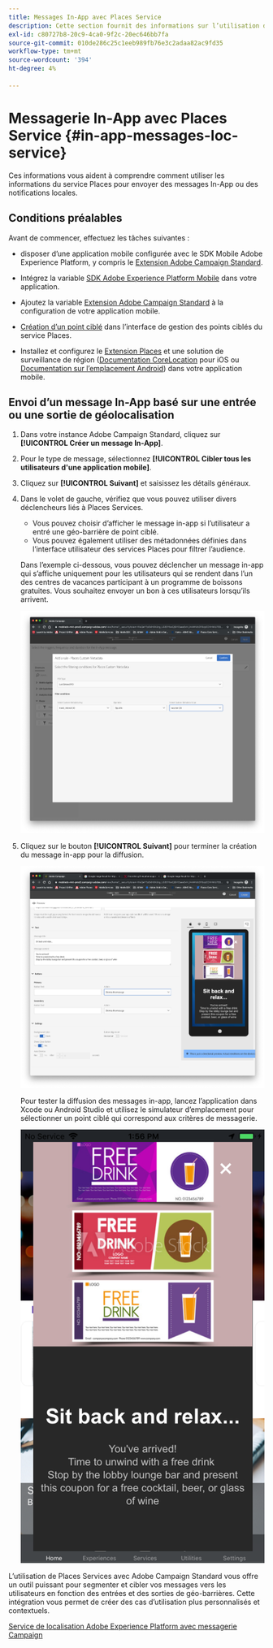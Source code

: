 ```yaml
---
title: Messages In-App avec Places Service
description: Cette section fournit des informations sur l’utilisation de la messagerie push en Campaign Standard avec les messages In-App en Campaign Standard.
exl-id: c80727b8-20c9-4ca0-9f2c-20ec646bb7fa
source-git-commit: 010de286c25c1eeb989fb76e3c2adaa82ac9fd35
workflow-type: tm+mt
source-wordcount: '394'
ht-degree: 4%

---
```


# Messagerie In-App avec Places Service {#in-app-messages-loc-service}

Ces informations vous aident à comprendre comment utiliser les informations du service Places pour envoyer des messages In-App ou des notifications locales.

## Conditions préalables

Avant de commencer, effectuez les tâches suivantes :

* disposer d’une application mobile configurée avec le SDK Mobile Adobe Experience Platform, y compris le [Extension Adobe Campaign Standard](https://aep-sdks.gitbook.io/docs/using-mobile-extensions/adobe-campaign-standard).

* Intégrez la variable [SDK Adobe Experience Platform Mobile](https://aep-sdks.gitbook.io/docs/getting-started/get-the-sdk) dans votre application.
* Ajoutez la variable [Extension Adobe Campaign Standard](https://aep-sdks.gitbook.io/docs/using-mobile-extensions/adobe-campaign-standard) à la configuration de votre application mobile.

* [Création d’un point ciblé](/help/poi-mgmt-ui/create-a-poi-ui.md) dans l’interface de gestion des points ciblés du service Places.

* Installez et configurez le [Extension Places](/help/places-ext-aep-sdks/places-extension/places-extension.md) et une solution de surveillance de région ([Documentation CoreLocation](https://developer.apple.com/documentation/corelocation/monitoring_the_user_s_proximity_to_geographic_regions) pour iOS ou [Documentation sur l’emplacement Android](https://developer.android.com/training/location/geofencing)) dans votre application mobile.

## Envoi d’un message In-App basé sur une entrée ou une sortie de géolocalisation

1. Dans votre instance Adobe Campaign Standard, cliquez sur **[!UICONTROL Créer un message In-App]**.
1. Pour le type de message, sélectionnez **[!UICONTROL Cibler tous les utilisateurs d&#39;une application mobile]**.
1. Cliquez sur **[!UICONTROL Suivant]** et saisissez les détails généraux.
1. Dans le volet de gauche, vérifiez que vous pouvez utiliser divers déclencheurs liés à Places Services.

   * Vous pouvez choisir d’afficher le message in-app si l’utilisateur a entré une géo-barrière de point ciblé.
   * Vous pouvez également utiliser des métadonnées définies dans l’interface utilisateur des services Places pour filtrer l’audience.

   Dans l’exemple ci-dessous, vous pouvez déclencher un message in-app qui s’affiche uniquement pour les utilisateurs qui se rendent dans l’un des centres de vacances participant à un programme de boissons gratuites. Vous souhaitez envoyer un bon à ces utilisateurs lorsqu’ils arrivent.

   ![&quot;Métadonnées Places de message in-app&quot;](/help/assets/last-entered-vacation.png)

1. Cliquez sur le bouton **[!UICONTROL Suivant]** pour terminer la création du message in-app pour la diffusion.

   ![&quot;créer un événement&quot;](/help/assets/prepare-ACS.png)

   Pour tester la diffusion des messages in-app, lancez l’application dans Xcode ou Android Studio et utilisez le simulateur d’emplacement pour sélectionner un point ciblé qui correspond aux critères de messagerie.

   ![&quot;coupon de boisson&quot;](/help/assets/drink-coupon-on-app.png)

L’utilisation de Places Services avec Adobe Campaign Standard vous offre un outil puissant pour segmenter et cibler vos messages vers les utilisateurs en fonction des entrées et des sorties de géo-barrières. Cette intégration vous permet de créer des cas d’utilisation plus personnalisés et contextuels.

<!--I changed this embed to a link to pass validation. We should not link to youtube videos, so please upload this to MCP-->

[Service de localisation Adobe Experience Platform avec messagerie Campaign](https://www.youtube.com/watch?v=ikiTTQw9c-o)
